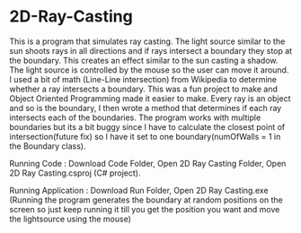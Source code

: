 # 2D-Ray-Casting

This is a program that simulates ray casting. The light source similar to the sun shoots rays in all directions and if rays intersect a boundary they stop at the boundary. This creates an effect similar to the sun casting a shadow. The light source is controlled by the mouse so the user can move it around. I used a bit of math (Line-Line intersection) from Wikipedia to determine whether a ray intersects a boundary. This was a fun project to make and Object Oriented Programming made it easier to make. Every ray is an object and so is the boundary, I then wrote a method that determines if each ray intersects each of the boundaries. The program works with multiple boundaries but its a bit buggy since I have to calculate the closest point of intersection(future fix) so I have it set to one boundary(numOfWalls = 1 in the Boundary class).

Running Code : Download Code Folder, Open 2D Ray Casting Folder, Open 2D Ray Casting.csproj (C# project).

Running Application : Download Run Folder, Open 2D Ray Casting.exe (Running the program generates the boundary at random positions on the screen so just keep running it till you get the position you want and move the lightsource using the mouse)
